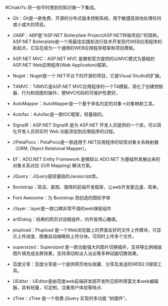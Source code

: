 #ChiakiYu
将一些平时用到的知识做一下集成。 

- Git：Git是一款免费、开源的分布式版本控制系统，用于敏捷高效地处理任何或小或大的项目。
- //ABP：ABP是“ASP.NET Boilerplate Project(ASP.NET样板项目)”的简称。ASP.NET Boilerplate是一个用最佳实践和流行技术开发现代WEB应用程序的新起点，它旨在成为一个通用的WEB应用程序框架和项目模板。

- ASP.NET MVC：ASP.NET MVC 是微软官方提供的以MVC模式为基础的ASP.NET Web应用程序(Web Application)框架。
- Nuget：Nuget是一个.NET平台下的开源的项目，它是Visual Studio的扩展。 
- T4MVC：T4MVC是ASP.NET MVC应用程序的一个T4模板，简化了创建控制器、行为和视图的操作，使MVC代码的可维护性更好。
- AutoMapper：AutoMapper是一个基于命名约定的对象->对象映射工具。
- Autofac：Autofac是一款IOC框架，轻量级的。
- SignalR：ASP.NET SignalR 是为 ASP.NET 开发人员提供的一个库，可以简化开发人员将实时 Web 功能添加到应用程序的过程。

- //PetaPoco：PetaPoco是一款适用于.NET应用程序的轻型对象关系映射器（ORM, Object Relational Mapper）。
- EF：ADO.NET Entity Framework 是微软以 ADO.NET 为基础所发展出来的对象关系对应 (O/R Mapping) 解决方案。

- JQuery：JQuery是轻量级的Javascript库。
- Bootstrap：简洁、直观、强悍的前端开发框架，让web开发更迅速、简单。
- Font Awesome：为 Bootstrap 而创造的图标字体
- //layer：layer是一款口碑非常不错的web弹层组件
- artDialog：经典的网页对话框组件，内外皆用心雕琢。
- plupload：Plupload 是一个Web浏览器上的界面友好的文件上传模块，可显示上传进度、图像自动缩略和上传分块。可同时上传多个文件。
- supersized：Supersized 是一款功能强大的图片切换插件，支持等比例缩放图片填充成全屏效果，支持滑动和淡入淡出等多种动画切换效果。
- 百度分享：百度分享是一个提供网页地址收藏、分享及发送的WEB2.0按钮工具。
- UEditor：UEditor是由百度web前端研发部开发所见即所得富文本web编辑器，具有轻量，可定制，注重用户体验等特点.
- zTree：zTree 是一个依靠 jQuery 实现的多功能 “树插件”。
